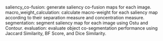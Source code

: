 saliency_co-fusion: generate saliency co-fusion maps for each image.
macro_weight_calculation: calculate macro-weight for each saliency map according to their separation measure and concentration measure.
segmentation: segment saliency map for each image using Ostu and Contour.
evaluation: evaluate object co-segmentation performance using Jaccard Similarity, BF Score, and Dice Similarity.

